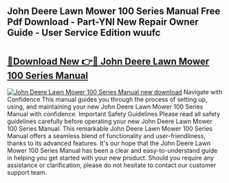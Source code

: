 ## John Deere Lawn Mower 100 Series Manual Free Pdf Download - Part-YNl New Repair Owner Guide - User Service Edition wuufc

# <h2><a href="http://bc86237.oget.top/?id=John+Deere+Lawn+Mower+100+Series+Manual">🔗Download New 👉🔴 John Deere Lawn Mower 100 Series Manual</a></h2>

[![John Deere Lawn Mower 100 Series Manual new download](https://i.imgur.com/5g1atiW.png)](http://bc86237.oget.top/?id=John+Deere+Lawn+Mower+100+Series+Manual)
Navigate with Confidence This manual guides you through the process of setting up, using, and maintaining your new John Deere Lawn Mower 100 Series Manual with confidence. Important Safety Guidelines Please read all safety guidelines carefully before operating your new John Deere Lawn Mower 100 Series Manual. This remarkable John Deere Lawn Mower 100 Series Manual offers a seamless blend of functionality and user-friendliness, thanks to its advanced features. It's our hope that the John Deere Lawn Mower 100 Series Manual has been a clear and easy-to-understand guide in helping you get started with your new product. Should you require any assistance or clarification, please do not hesitate to contact our customer support team.
